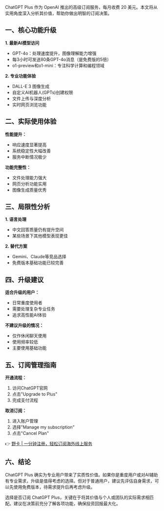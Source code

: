 ChatGPT Plus 作为 OpenAI 推出的高级订阅服务，每月收费 20 美元。本文将从实用角度深入分析其价值，帮助你做出明智的订阅决策。

## 一、核心功能升级

**1. 最新AI模型访问**
- GPT-4o：处理速度提升，图像理解能力增强
- 每3小时可发送80条GPT-4o消息（是免费版的5倍）
- o1-preview和o1-mini：专注科学计算和编程领域

**2. 专业功能体验**
- DALL-E 3 图像生成
- 自定义AI机器人(GPTs)创建权限
- 文件上传与深度分析
- 实时网页浏览功能

## 二、实际使用体验

**性能提升：**
- 响应速度显著提高
- 系统稳定性大幅改善
- 服务中断情况极少

**功能完整性：**
- 文件处理能力强大
- 网页分析功能实用
- 图像生成质量优秀

## 三、局限性分析

**1. 语言处理**
- 中文回答质量仍有提升空间
- 某些场景下其他模型表现更佳

**2. 替代方案**
- Gemini、Claude等竞品选择
- 免费版本基础功能已较完善

## 四、升级建议

**适合升级的用户：**
- 日常重度使用者
- 需要处理复杂专业任务
- 追求高性能AI体验

**不建议升级的情况：**
- 仅作休闲聊天使用
- 使用频率较低
- 主要使用基础功能

## 五、订阅管理指南

**开通流程：**
1. 访问ChatGPT官网
2. 点击"Upgrade to Plus"
3. 完成支付流程

**取消订阅：**
1. 进入账户管理
2. 选择"Manage my subscription"
3. 点击"Cancel Plan"

👉 [野卡 | 一分钟注册，轻松订阅海外线上服务](https://bit.ly/bewildcard)

## 六、结论

ChatGPT Plus 确实为专业用户带来了实质性价值。如果你是重度用户或对AI辅助有专业需求，升级是值得考虑的选择。但对于普通用户，建议先评估自身需求，可以先使用免费版本，待需求提升后再考虑升级。

选择是否订阅 ChatGPT Plus，关键在于将其价值与个人或团队的实际需求相匹配。建议在决策前充分了解各项功能，确保投资回报最大化。